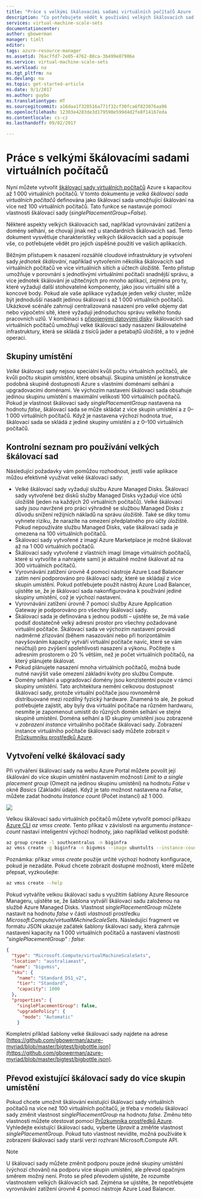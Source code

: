```yaml
---
title: "Práce s velkými škálovacími sadami virtuálních počítačů Azure | Dokumentace Microsoftu"
description: "Co potřebujete vědět k používání velkých škálovacích sad virtuálních počítačů Azure"
services: virtual-machine-scale-sets
documentationcenter: 
author: gbowerman
manager: timlt
editor: 
tags: azure-resource-manager
ms.assetid: 76ac7fd7-2e05-4762-88ca-3b499e87906e
ms.service: virtual-machine-scale-sets
ms.workload: na
ms.tgt_pltfrm: na
ms.devlang: na
ms.topic: get-started-article
ms.date: 9/1/2017
ms.author: guybo
ms.translationtype: HT
ms.sourcegitcommit: a16daa1f320516a771f32cf30fca6f823076aa96
ms.openlocfilehash: 12303e4283de3d179590e599d4d2fe8f14167eda
ms.contentlocale: cs-cz
ms.lasthandoff: 09/02/2017

---
```

# <a name="working-with-large-virtual-machine-scale-sets"></a>Práce s velkými škálovacími sadami virtuálních počítačů
Nyní můžete vytvořit [škálovací sady virtuálních počítačů](/azure/virtual-machine-scale-sets/) Azure s kapacitou až 1 000 virtuálních počítačů. V tomto dokumentu je _velká škálovací sada virtuálních počítačů_ definována jako škálovací sada umožňující škálování na více než 100 virtuálních počítačů. Tato funkce se nastavuje pomocí vlastnosti škálovací sady (_singlePlacementGroup=False_). 

Některé aspekty velkých škálovacích sad, například vyrovnávání zatížení a domény selhání, se chovají jinak než u standardních škálovacích sad. Tento dokument vysvětluje charakteristiky velkých škálovacích sad a popisuje vše, co potřebujete vědět pro jejich úspěšné použití ve vašich aplikacích. 

Běžným přístupem k nasazení rozsáhlé cloudové infrastruktury je vytvoření sady _jednotek škálování_, například vytvořením několika škálovacích sad virtuálních počítačů ve více virtuálních sítích a účtech úložiště. Tento přístup umožňuje v porovnání s jednotlivými virtuálními počítači snadnější správu, a více jednotek škálování je užitečných pro mnoho aplikací, zejména pro ty, které vyžadují další stohovatelné komponenty, jako jsou virtuální sítě a koncové body. Pokud ale vaše aplikace vyžaduje jeden velký cluster, může být jednodušší nasadit jedinou škálovací s až 1 000 virtuálních počítačů. Ukázkové scénáře zahrnují centralizovaná nasazení pro velké objemy dat nebo výpočetní sítě, které vyžadují jednoduchou správu velkého fondu pracovních uzlů. V kombinaci s [připojenými datovými disky](virtual-machine-scale-sets-attached-disks.md) škálovacích sad virtuálních počítačů umožňují velké škálovací sady nasazení škálovatelné infrastruktury, která se skládá z tisíců jader a petabajtů úložiště, a to v jedné operaci.

## <a name="placement-groups"></a>Skupiny umístění 
_Velké_ škálovací sady nejsou speciální kvůli počtu virtuálních počítačů, ale kvůli počtu _skupin umístění_, které obsahují. Skupina umístění je konstrukce podobná skupině dostupnosti Azure s vlastními doménami selhání a upgradovacími doménami. Ve výchozím nastavení škálovací sada obsahuje jedinou skupinu umístění s maximální velikostí 100 virtuálních počítačů. Pokud je vlastnost škálovací sady _singlePlacementGroup_ nastavena na hodnotu _false_, škálovací sada se může skládat z více skupin umístění a z 0–1 000 virtuálních počítačů. Když je nastavena výchozí hodnota _true_, škálovací sada se skládá z jediné skupiny umístění a z 0–100 virtuálních počítačů.

## <a name="checklist-for-using-large-scale-sets"></a>Kontrolní seznam pro používání velkých škálovací sad
Následující požadavky vám pomůžou rozhodnout, jestli vaše aplikace můžou efektivně využívat velké škálovací sady:

- Velké škálovací sady vyžadují službu Azure Managed Disks. Škálovací sady vytvořené bez disků služby Managed Disks vyžadují více účtů úložiště (jeden na každých 20 virtuálních počítačů). Velké škálovací sady jsou navržené pro práci výhradně se službou Managed Disks z důvodu snížení režijních nákladů na správu úložiště. Také se díky tomu vyhnete riziku, že narazíte na omezení předplatného pro účty úložiště. Pokud nepoužíváte službu Managed Disks, vaše škálovací sada je omezena na 100 virtuálních počítačů.
- Škálovací sady vytvořené z imagí Azure Marketplace je možné škálovat až na 1 000 virtuálních počítačů.
- Škálovací sady vytvořené z vlastních imagí (image virtuálních počítačů, které si vytvoříte a nahrajete sami) je aktuálně možné škálovat až na 300 virtuálních počítačů.
- Vyrovnávání zatížení úrovně 4 pomocí nástroje Azure Load Balancer zatím není podporováno pro škálovací sady, které se skládají z více skupin umístění. Pokud potřebujete použít nástroj Azure Load Balancer, ujistěte se, že je škálovací sada nakonfigurována k používání jediné skupiny umístění, což je výchozí nastavení.
- Vyrovnávání zatížení úrovně 7 pomocí služby Azure Application Gateway je podporováno pro všechny škálovací sady.
- Škálovací sada je definována s jednou podsítí – ujistěte se, že má vaše podsíť dostatečně velký adresní prostor pro všechny požadované virtuální počítače. Škálovací sada ve výchozím nastavení provádí nadměrné zřizování (během nasazování nebo při horizontálním navyšováním kapacity vytváří virtuální počítače navíc, které se vám neúčtují) pro zvýšení spolehlivosti nasazení a výkonu. Počítejte s adresním prostorem o 20 % větším, než je počet virtuálních počítačů, na který plánujete škálovat.
- Pokud plánujete nasazení mnoha virtuálních počítačů, možná bude nutné navýšit vaše omezení základní kvóty pro službu Compute.
- Domény selhání a upgradovací domény jsou konzistentní pouze v rámci skupiny umístění. Tato architektura nemění celkovou dostupnost škálovací sady, protože virtuální počítače jsou rovnoměrně distribuované mezi rozdílný fyzický hardware. Znamená to ale, že pokud potřebujete zajistit, aby byly dva virtuální počítače na různém hardwaru, nesmíte je zapomenout umístit do různých domén selhání ve stejné skupině umístění. Doména selhání a ID skupiny umístění jsou zobrazené v _zobrazení instance_ virtuálního počítače škálovací sady. Zobrazení instance virtuálního počítače škálovací sady můžete zobrazit v [Průzkumníku prostředků Azure](https://resources.azure.com/).


## <a name="creating-a-large-scale-set"></a>Vytvoření velké škálovací sady
Při vytváření škálovací sady na webu Azure Portal můžete povolit její škálování do více skupin umístění nastavením možnosti _Limit to a single placement group_ (Omezit na jedinou skupinu umístění) na hodnotu _False_ v okně _Basics_ (Základní údaje). Když je tato možnost nastavena na _False_, můžete zadat hodnotu _Instance count_ (Počet instancí) až 1 000.

![](./media/virtual-machine-scale-sets-placement-groups/portal-large-scale.png)

Velkou škálovací sadu virtuálních počítačů můžete vytvořit pomocí příkazu [Azure CLI](https://github.com/Azure/azure-cli) _az vmss create_. Tento příkaz v závislosti na argumentu _instance-count_ nastaví inteligentní výchozí hodnoty, jako například velikost podsítě:

```bash
az group create -l southcentralus -n biginfra
az vmss create -g biginfra -n bigvmss --image ubuntults --instance-count 1000
```
Poznámka: příkaz _vmss create_ použije určité výchozí hodnoty konfigurace, pokud je nezadáte. Pokud chcete zobrazit dostupné možnosti, které můžete přepsat, vyzkoušejte:
```bash
az vmss create --help
```

Pokud vytváříte velkou škálovací sadu s využitím šablony Azure Resource Manageru, ujistěte se, že šablona vytváří škálovací sadu založenou na službě Azure Managed Disks. Vlastnost _singlePlacementGroup_ můžete nastavit na hodnotu _false_ v části _vlastnosti_ prostředku _Microsoft.Compute/virtualMAchineScaleSets_. Následující fragment ve formátu JSON ukazuje začátek šablony škálovací sady, která zahrnuje nastavení kapacity na 1 000 virtuálních počítačů a nastavení vlastnosti _"singlePlacementGroup" : false_:
```json
{
  "type": "Microsoft.Compute/virtualMachineScaleSets",
  "location": "australiaeast",
  "name": "bigvmss",
  "sku": {
    "name": "Standard_DS1_v2",
    "tier": "Standard",
    "capacity": 1000
  },
  "properties": {
    "singlePlacementGroup": false,
    "upgradePolicy": {
      "mode": "Automatic"
    }
```
Kompletní příklad šablony velké škálovací sady najdete na adrese [https://github.com/gbowerman/azure-myriad/blob/master/bigtest/bigbottle.json](https://github.com/gbowerman/azure-myriad/blob/master/bigtest/bigbottle.json).

## <a name="converting-an-existing-scale-set-to-span-multiple-placement-groups"></a>Převod existující škálovací sady do více skupin umístění
Pokud chcete umožnit škálování existující škálovací sady virtuálních počítačů na více než 100 virtuálních počítačů, je třeba v modelu škálovací sady změnit vlastnost _singlePlacementGroup_ na hodnotu _false_. Změnu této vlastnosti můžete otestovat pomocí [Průzkumníka prostředků Azure](https://resources.azure.com/). Vyhledejte existující škálovací sadu, vyberte _Upravit_ a změňte vlastnost _singlePlacementGroup_. Pokud tuto vlastnost nevidíte, možná používáte k zobrazení škálovací sady starší verzi rozhraní Microsoft.Compute API.

>[!NOTE] 
U škálovací sady můžete změnit podporu pouze jedné skupiny umístění (výchozí chování) na podporu více skupin umístění, ale převod opačným směrem možný není. Proto se před převodem ujistěte, že rozumíte vlastnostem velkých škálovacích sad. Zejména se ujistěte, že nepotřebujete vyrovnávání zatížení úrovně 4 pomocí nástroje Azure Load Balancer.



